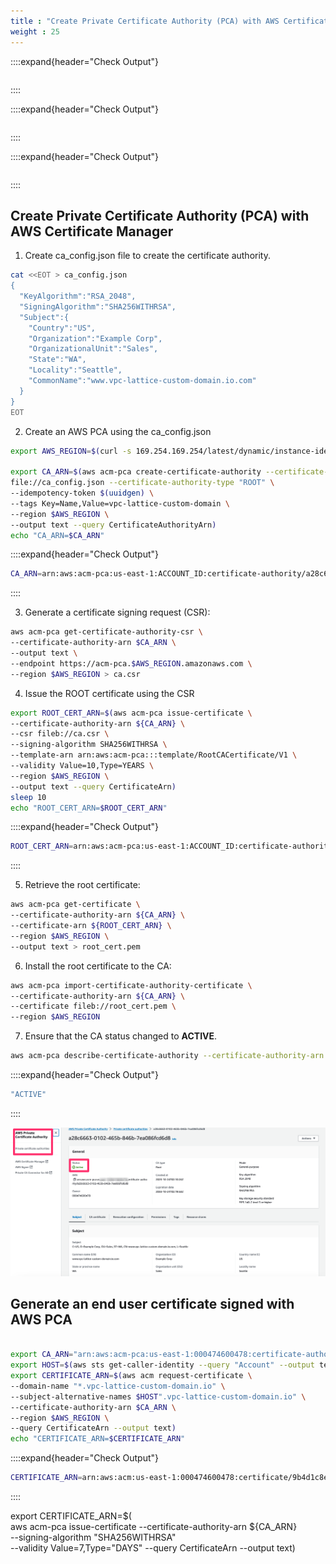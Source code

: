 ```yaml
---
title : "Create Private Certificate Authority (PCA) with AWS Certificate Manager(ACM)"
weight : 25
---
```



::::expand{header="Check Output"}
```bash

```
::::

::::expand{header="Check Output"}
```bash

```
::::


::::expand{header="Check Output"}
```bash

```
::::

## Create Private Certificate Authority (PCA) with AWS Certificate Manager

1. Create ca_config.json file to create the certificate authority.

```bash
cat <<EOT > ca_config.json
{
  "KeyAlgorithm":"RSA_2048",
  "SigningAlgorithm":"SHA256WITHRSA",
  "Subject":{
    "Country":"US",
    "Organization":"Example Corp",
    "OrganizationalUnit":"Sales",
    "State":"WA",
    "Locality":"Seattle",
    "CommonName":"www.vpc-lattice-custom-domain.io.com"
  }
}
EOT
```

2. Create an AWS PCA using the ca_config.json 

```bash
export AWS_REGION=$(curl -s 169.254.169.254/latest/dynamic/instance-identity/document | jq -r '.region')

export CA_ARN=$(aws acm-pca create-certificate-authority --certificate-authority-configuration \
file://ca_config.json --certificate-authority-type "ROOT" \
--idempotency-token $(uuidgen) \
--tags Key=Name,Value=vpc-lattice-custom-domain \
--region $AWS_REGION \
--output text --query CertificateAuthorityArn)
echo "CA_ARN=$CA_ARN"

```

::::expand{header="Check Output"}
```bash
CA_ARN=arn:aws:acm-pca:us-east-1:ACCOUNT_ID:certificate-authority/a28c6663-0102-465b-846b-7ea086fcd6d8
```
::::

3. Generate a certificate signing request (CSR):

```bash
aws acm-pca get-certificate-authority-csr \
--certificate-authority-arn $CA_ARN \
--output text \
--endpoint https://acm-pca.$AWS_REGION.amazonaws.com \
--region $AWS_REGION > ca.csr
```

4. Issue the ROOT certificate using the CSR

```bash
export ROOT_CERT_ARN=$(aws acm-pca issue-certificate \
--certificate-authority-arn ${CA_ARN} \
--csr fileb://ca.csr \
--signing-algorithm SHA256WITHRSA \
--template-arn arn:aws:acm-pca:::template/RootCACertificate/V1 \
--validity Value=10,Type=YEARS \
--region $AWS_REGION \
--output text --query CertificateArn)
sleep 10
echo "ROOT_CERT_ARN=$ROOT_CERT_ARN"
```


::::expand{header="Check Output"}
```bash
ROOT_CERT_ARN=arn:aws:acm-pca:us-east-1:ACCOUNT_ID:certificate-authority/a28c6663-0102-465b-846b-7ea086fcd6d8/certificate/32f91a04f28827dc84932a26056de76b
```
::::

5. Retrieve the root certificate:

```bash
aws acm-pca get-certificate \
--certificate-authority-arn ${CA_ARN} \
--certificate-arn ${ROOT_CERT_ARN} \
--region $AWS_REGION \
--output text > root_cert.pem

```

6. Install the root certificate to the CA:

```bash
aws acm-pca import-certificate-authority-certificate \
--certificate-authority-arn ${CA_ARN} \
--certificate fileb://root_cert.pem \
--region $AWS_REGION 
```

7. Ensure that the CA status changed to **ACTIVE**.

```bash
aws acm-pca describe-certificate-authority --certificate-authority-arn ${CA_ARN} --query CertificateAuthority.Status 
```

::::expand{header="Check Output"}
```bash
"ACTIVE"
```
::::


![acm-pca.png](/static/images/6-network-security/2-vpc-lattice-service-access/acm-pca.png)

## Generate an end user certificate signed with AWS PCA

```bash

export CA_ARN="arn:aws:acm-pca:us-east-1:000474600478:certificate-authority/a28c6663-0102-465b-846b-7ea086fcd6d8"
export HOST=$(aws sts get-caller-identity --query "Account" --output text)
export CERTIFICATE_ARN=$(aws acm request-certificate \
--domain-name "*.vpc-lattice-custom-domain.io" \
--subject-alternative-names $HOST".vpc-lattice-custom-domain.io" \
--certificate-authority-arn $CA_ARN \
--region $AWS_REGION \
--query CertificateArn --output text)
echo "CERTIFICATE_ARN=$CERTIFICATE_ARN"
```

::::expand{header="Check Output"}
```bash
CERTIFICATE_ARN=arn:aws:acm:us-east-1:000474600478:certificate/9b4d1c8e-2a94-4a29-b8c1-d1a51e1105fa
```
::::



export CERTIFICATE_ARN=$(\
aws acm-pca issue-certificate --certificate-authority-arn ${CA_ARN} \
--signing-algorithm "SHA256WITHRSA" \
--validity Value=7,Type="DAYS" --query CertificateArn --output text)
